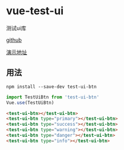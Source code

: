 # vue-test-ui #

测试ui库

[github](https://github.com/fxss5201/vue-test-ui)

[演示地址](https://fxss5201.github.io/vue-test-ui/)

## 用法 ##

```
npm install --save-dev test-ui-btn
```

```javascript
import TestUiBtn from 'test-ui-btn'
Vue.use(TestUiBtn)
```

```html
<test-ui-btn></test-ui-btn>
<test-ui-btn type="primary"></test-ui-btn>
<test-ui-btn type="success"></test-ui-btn>
<test-ui-btn type="warning"></test-ui-btn>
<test-ui-btn type="danger"></test-ui-btn>
<test-ui-btn type="info"></test-ui-btn>
```
